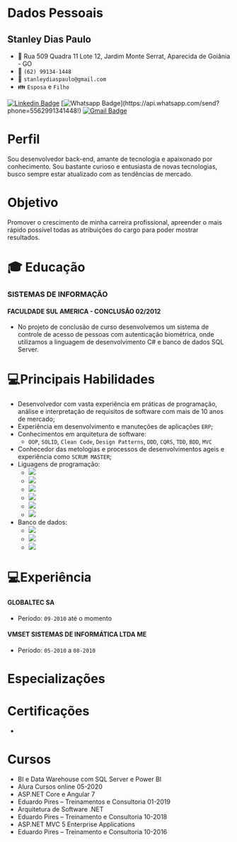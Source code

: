 # Dados Pessoais
## Stanley Dias Paulo 
* :triangular_flag_on_post: Rua 509 Quadra 11 Lote 12, Jardim Monte Serrat, Aparecida de Goiânia - GO
* :iphone: `(62) 99134-1448`
* :email: `stanleydiaspaulo@gmail.com`
* :family: `Esposa` e `Filho`

[![Linkedin Badge](https://img.shields.io/badge/-Linkedin-blue?style=flat-square&logo=Linkedin&logoColor=white&link=https://www.linkedin.com/in/stanleydiaspaulo/)](https://www.linkedin.com/in/stanleydiaspaulo/)
[![Whatsapp Badge](https://img.shields.io/badge/-Whatsapp-4CA143?style=flat-square&labelColor=4CA143&logo=whatsapp&logoColor=white&link=https://api.whatsapp.com/send?phone=5562991341448!)](https://api.whatsapp.com/send?phone=5562991341448!)
[![Gmail Badge](https://img.shields.io/badge/-Gmail-c14438?style=flat-square&logo=Gmail&logoColor=white&link=mailto:stanleydiaspaulo@gmail.com)](stanleydiaspaulo@gmail.com)

# Perfil
Sou desenvolvedor back-end, amante de tecnologia e apaixonado por conhecimento. Sou bastante curioso e entusiasta de novas tecnologias, busco sempre estar atualizado com as tendências de mercado.

# Objetivo
Promover o crescimento de minha carreira profissional, apreender o mais rápido possível todas as atribuições do cargo para poder mostrar resultados.

# :mortar_board: Educação
### SISTEMAS DE INFORMAÇÃO
#### FACULDADE SUL AMERICA - CONCLUSÃO 02/2012
* No projeto de conclusão de curso desenvolvemos um sistema de controle de acesso de pessoas com autenticação biométrica, onde utilizamos a linguagem de desenvolvimento C# e banco de dados SQL Server.

# 💻Principais Habilidades
* Desenvolvedor com vasta experiência em práticas de programação, análise e interpretação de requisitos de software com mais de 10 anos de mercado;
* Experiência em desenvolvimento e manuteções de aplicações `ERP`;
* Conhecimentos em arquitetura de software:
    * `OOP`, `SOLID`, `Clean Code`, `Design Patterns`, `DDD`, `CQRS`, `TDD`, `BDD`, `MVC`
* Conhecedor das metologias e processos de desenvolvimentos ageis e experiência como `SCRUM MASTER`;
* Liguagens de programação:
    - <img src="https://img.shields.io/badge/c%23%20-%23239120.svg?&style=for-the-badge&logo=c-sharp&logoColor=white"/>
    - <img src="https://img.shields.io/badge/javascript%20-%23323330.svg?&style=for-the-badge&logo=javascript&logoColor=%23F7DF1E"/>
    - <img src="https://img.shields.io/badge/typescript%20-%23007ACC.svg?&style=for-the-badge&logo=typescript&logoColor=white"/> 
    - <img src="https://img.shields.io/badge/html5%20-%23E34F26.svg?&style=for-the-badge&logo=html5&logoColor=white"/>
    - <img src="https://img.shields.io/badge/css3%20-%231572B6.svg?&style=for-the-badge&logo=css3&logoColor=white"/>
    - <img src="https://img.shields.io/badge/node.js%20-%2343853D.svg?&style=for-the-badge&logo=node.js&logoColor=white"/>
* Banco de dados:
    - <img src="https://img.shields.io/badge/mysql-%2300f.svg?&style=for-the-badge&logo=mysql&logoColor=white"/>
    - <img src ="https://img.shields.io/badge/oracle%20-%23F00000.svg?&style=for-the-badge&logo=oracle&logoColor=white" />
    - <img src ="https://img.shields.io/badge/Microsoft%SQL%Server?logo=microsoft-sql-server&style=for-the-badge" />


# 💻Experiência
#### GLOBALTEC SA
* Período: `09-2010` até o momento

#### VMSET SISTEMAS DE INFORMÁTICA LTDA ME
* Período: `05-2010` a `08-2010`


# Especializações

# Certificações
*

# Cursos
* BI e Data Warehouse com SQL Server e Power BI 
* Alura Cursos online 05-2020
* ASP.NET Core e Angular 7 
* Eduardo Pires – Treinamentos e Consultoria 01-2019
* Arquitetura de Software .NET
* Eduardo Pires – Treinamento e Consultoria 10-2018
* ASP.NET MVC 5 Enterprise Applications 
* Eduardo Pires – Treinamento e Consultoria 10-2016


